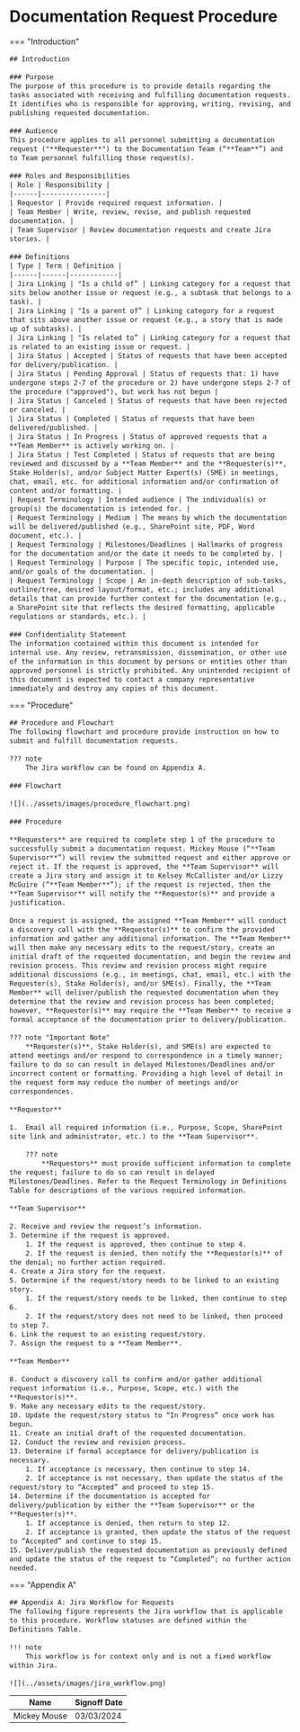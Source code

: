 # Documentation Request Procedure

=== "Introduction"

    ## Introduction

    ### Purpose
    The purpose of this procedure is to provide details regarding the tasks associated with receiving and fulfilling documentation requests. It identifies who is responsible for approving, writing, revising, and publishing requested documentation.

    ### Audience
    This procedure applies to all personnel submitting a documentation request ("**Requester**") to the Documentation Team (“**Team**”) and to Team personnel fulfilling those request(s).

    ### Roles and Responsibilities
    | Role | Responsibility |
    |------|----------------|
    | Requestor | Provide required request information. |
    | Team Member | Write, review, revise, and publish requested documentation. | 
    | Team Supervisor | Review documentation requests and create Jira stories. |

    ### Definitions
    | Type | Term | Definition |
    |------|------|------------|
    | Jira Linking | "Is a child of” | Linking category for a request that sits below another issue or request (e.g., a subtask that belongs to a task). |
    | Jira Linking | "Is a parent of” | Linking category for a request that sits above another issue or request (e.g., a story that is made up of subtasks). |
    | Jira Linking | "Is related to” | Linking category for a request that is related to an existing issue or request. |
    | Jira Status | Accepted | Status of requests that have been accepted for delivery/publication. |
    | Jira Status | Pending Approval | Status of requests that: 1) have undergone steps 2-7 of the procedure or 2) have undergone steps 2-7 of the procedure ("approved"), but work has not begun |
    | Jira Status | Canceled | Status of requests that have been rejected or canceled. |
    | Jira Status | Completed | Status of requests that have been delivered/published. |
    | Jira Status | In Progress | Status of approved requests that a **Team Member** is actively working on. |
    | Jira Status | Test Completed | Status of requests that are being reviewed and discussed by a **Team Member** and the **Requester(s)**, Stake Holder(s), and/or Subject Matter Expert(s) (SME) in meetings, chat, email, etc. for additional information and/or confirmation of content and/or formatting. |
    | Request Terminology | Intended audience | The individual(s) or group(s) the documentation is intended for. |
    | Request Terminology | Medium | The means by which the documentation will be delivered/published (e.g., SharePoint site, PDF, Word document, etc.). |
    | Request Terminology | Milestones/Deadlines | Hallmarks of progress for the documentation and/or the date it needs to be completed by. |
    | Request Terminology | Purpose | The specific topic, intended use, and/or goals of the documentation. |
    | Request Terminology | Scope | An in-depth description of sub-tasks, outline/tree, desired layout/format, etc.; includes any additional details that can provide further context for the documentation (e.g., a SharePoint site that reflects the desired formatting, applicable regulations or standards, etc.). |

    ### Confidentiality Statement
    The information contained within this document is intended for internal use. Any review, retransmission, dissemination, or other use of the information in this document by persons or entities other than approved personnel is strictly prohibited. Any unintended recipient of this document is expected to contact a company representative immediately and destroy any copies of this document.

=== "Procedure"

    ## Procedure and Flowchart
    The following flowchart and procedure provide instruction on how to submit and fulfill documentation requests. 

    ??? note
        The Jira workflow can be found on Appendix A.

    ### Flowchart

    ![](../assets/images/procedure_flowchart.png)

    ### Procedure

    **Requesters** are required to complete step 1 of the procedure to successfully submit a documentation request. Mickey Mouse (“**Team Supervisor**”) will review the submitted request and either approve or reject it. If the request is approved, the **Team Supervisor** will create a Jira story and assign it to Kelsey McCallister and/or Lizzy McGuire (“**Team Member**”); if the request is rejected, then the **Team Supervisor** will notify the **Requestor(s)** and provide a justification. 

    Once a request is assigned, the assigned **Team Member** will conduct a discovery call with the **Requestor(s)** to confirm the provided information and gather any additional information. The **Team Member** will then make any necessary edits to the request/story, create an initial draft of the requested documentation, and begin the review and revision process. This review and revision process might require additional discussions (e.g., in meetings, chat, email, etc.) with the Requester(s), Stake Holder(s), and/or SME(s). Finally, the **Team Member** will deliver/publish the requested documentation when they determine that the review and revision process has been completed; however, **Requestor(s)** may require the **Team Member** to receive a formal acceptance of the documentation prior to delivery/publication.

    ??? note "Important Note"
        **Requester(s)**, Stake Holder(s), and SME(s) are expected to attend meetings and/or respond to correspondence in a timely manner; failure to do so can result in delayed Milestones/Deadlines and/or incorrect content or formatting. Providing a high level of detail in the request form may reduce the number of meetings and/or correspondences.

    **Requestor**

    1.	Email all required information (i.e., Purpose, Scope, SharePoint site link and administrator, etc.) to the **Team Supervisor**.

        ??? note 
            **Requestors** must provide sufficient information to complete the request; failure to do so can result in delayed Milestones/Deadlines. Refer to the Request Terminology in Definitions Table for descriptions of the various required information. 

    **Team Supervisor**

    2. Receive and review the request’s information.
    3. Determine if the request is approved.
        1. If the request is approved, then continue to step 4.
        2. If the request is denied, then notify the **Requestor(s)** of the denial; no further action required. 
    4. Create a Jira story for the request.
    5. Determine if the request/story needs to be linked to an existing story.
        1. If the request/story needs to be linked, then continue to step 6. 
        2. If the request/story does not need to be linked, then proceed to step 7.
    6. Link the request to an existing request/story. 
    7. Assign the request to a **Team Member**.

    **Team Member**

    8. Conduct a discovery call to confirm and/or gather additional request information (i.e., Purpose, Scope, etc.) with the **Requestor(s)**. 
    9. Make any necessary edits to the request/story.
    10.	Update the request/story status to “In Progress” once work has begun.
    11.	Create an initial draft of the requested documentation.
    12. Conduct the review and revision process.
    13.	Determine if formal acceptance for delivery/publication is necessary.
        1. If acceptance is necessary, then continue to step 14. 
        2. If acceptance is not necessary, then update the status of the request/story to “Accepted” and proceed to step 15.
    14.	Determine if the documentation is accepted for delivery/publication by either the **Team Supervisor** or the **Requester(s)**.
        1. If acceptance is denied, then return to step 12.
        2. If acceptance is granted, then update the status of the request to “Accepted” and continue to step 15.
    15.	Deliver/publish the requested documentation as previously defined and update the status of the request to “Completed”; no further action needed.

=== "Appendix A"

    ## Appendix A: Jira Workflow for Requests
    The following figure represents the Jira workflow that is applicable to this procedure. Workflow statuses are defined within the Definitions Table.

    !!! note
        This workflow is for context only and is not a fixed workflow within Jira.

    ![](../assets/images/jira_workflow.png)

| Name | Signoff Date |
|------|------|
| Mickey Mouse | 03/03/2024 |